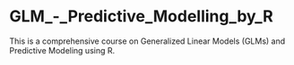 # GLM_-_Predictive_Modelling_by_R
This is a comprehensive course on Generalized Linear Models (GLMs) and Predictive Modeling using R.
